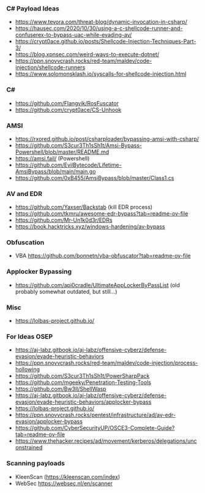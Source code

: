

### C# Payload Ideas
- https://www.tevora.com/threat-blog/dynamic-invocation-in-csharp/
- https://hausec.com/2020/10/30/using-a-c-shellcode-runner-and-confuserex-to-bypass-uac-while-evading-av/
- https://crypt0ace.github.io/posts/Shellcode-Injection-Techniques-Part-3/
- https://blog.xpnsec.com/weird-ways-to-execute-dotnet/
- https://ppn.snovvcrash.rocks/red-team/maldev/code-injection/shellcode-runners
- https://www.solomonsklash.io/syscalls-for-shellcode-injection.html

### C\#

- https://github.com/Flangvik/RosFuscator
- https://github.com/crypt0ace/CS-Unhook

### AMSI

- https://rxored.github.io/post/csharploader/bypassing-amsi-with-csharp/
- https://github.com/S3cur3Th1sSh1t/Amsi-Bypass-Powershell/blob/master/README.md
- https://amsi.fail/ (Powershell)
- https://github.com/EvilBytecode/Lifetime-AmsiBypass/blob/main/main.go
- https://github.com/0xB455/AmsiBypass/blob/master/Class1.cs

### AV and EDR

- https://github.com/Yaxser/Backstab (kill EDR process)
- https://github.com/tkmru/awesome-edr-bypass?tab=readme-ov-file
- https://github.com/Mr-Un1k0d3r/EDRs
- https://book.hacktricks.xyz/windows-hardening/av-bypass
### Obfuscation

- VBA https://github.com/bonnetn/vba-obfuscator?tab=readme-ov-file

### Applocker Bypassing

- https://github.com/api0cradle/UltimateAppLockerByPassList (old probably somewhat outdated, but still...)

### Misc

- https://lolbas-project.github.io/


### For Ideas OSEP

- https://aj-labz.gitbook.io/aj-labz/offensive-cyberz/defense-evasion/evade-heuristic-behaviors
- https://ppn.snovvcrash.rocks/red-team/maldev/code-injection/process-hollowing
- https://github.com/S3cur3Th1sSh1t/PowerSharpPack
- https://github.com/mgeeky/Penetration-Testing-Tools
- https://github.com/Bw3ll/ShellWasp
- https://aj-labz.gitbook.io/aj-labz/offensive-cyberz/defense-evasion/evade-heuristic-behaviors/applocker-bypass
- https://lolbas-project.github.io/
- https://ppn.snovvcrash.rocks/pentest/infrastructure/ad/av-edr-evasion/applocker-bypass
- https://github.com/CyberSecurityUP/OSCE3-Complete-Guide?tab=readme-ov-file
- https://www.thehacker.recipes/ad/movement/kerberos/delegations/unconstrained
### Scanning payloads

- KleenScan (https://kleenscan.com/index)
- WebSec https://websec.nl/en/scanner